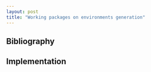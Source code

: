 ```yaml
---
layout: post
title: "Working packages on environments generation"
---
```


## Bibliography

## Implementation